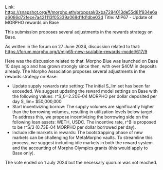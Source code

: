 Link: https://snapshot.org/#/morpho.eth/proposal/0xba7284013de55d81f934e6aa6086d72fece7a421113f05339a068d1fd1dbe03d
Title: MIP67 - Update of MORPHO rewards on Base

This submission proposes several adjustments in the rewards strategy on Base.

As written in the forum on 27 June 2024, discussion related to that: https://forum.morpho.org/t/mip65-new-scalable-rewards-model/617/9

Here was the discussion related to that:
Morpho Blue was launched on Base 10 days ago and has grown strongly since then, with over $40M in deposits already. The Morpho Association proposes several adjustments in the rewards strategy on Base:
- Update supply rewards rate setting:
The initial S_lim set has been far exceeded. We suggest updating the reward model settings on Base with the following values:
r^S_0=2.20E-04 MORPHO per dollar deposited per day
S_lim= $50,000,000
- Start incentivizing borrow:
The supply volumes are significantly higher than the borrowing volumes, resulting in utilization levels below target. To address this, we propose incentivizing the borrowing side on the following loan assets: WETH, USDC. The incentive rate, r^B is proposed to be r^S/3 (0.73E-04 MORPHO per dollar borrowed per day).
- Include idle markets in rewards:
The bootstrapping phase of new markets can be challenging for MetaMorpho vaults. To streamline this process, we suggest including idle markets in both the reward system and the accounting of Morpho Olympics grants (this would apply to Base only).

The vote ended on 1 July 2024 but the necessary quorum was not reached.